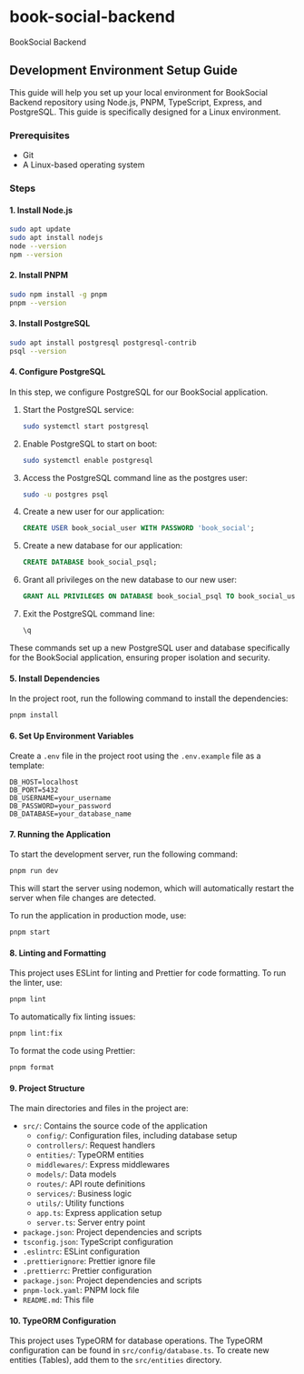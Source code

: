# book-social-backend
BookSocial Backend

## Development Environment Setup Guide

This guide will help you set up your local environment for BookSocial Backend repository using Node.js, PNPM, TypeScript, Express, and PostgreSQL. This guide is specifically designed for a Linux environment.

### Prerequisites

- Git
- A Linux-based operating system

### Steps

#### 1. Install Node.js

```bash
sudo apt update
sudo apt install nodejs
node --version
npm --version
```

#### 2. Install PNPM

```bash
sudo npm install -g pnpm
pnpm --version
```

#### 3. Install PostgreSQL

```bash
sudo apt install postgresql postgresql-contrib
psql --version
```

#### 4. Configure PostgreSQL

In this step, we configure PostgreSQL for our BookSocial application.

1. Start the PostgreSQL service:
   ```bash
   sudo systemctl start postgresql
   ```

2. Enable PostgreSQL to start on boot:
   ```bash
   sudo systemctl enable postgresql
   ```

3. Access the PostgreSQL command line as the postgres user:
   ```bash
   sudo -u postgres psql
   ```

4. Create a new user for our application:
   ```sql
   CREATE USER book_social_user WITH PASSWORD 'book_social';
   ```

5. Create a new database for our application:
   ```sql
   CREATE DATABASE book_social_psql;
   ```

6. Grant all privileges on the new database to our new user:
   ```sql
   GRANT ALL PRIVILEGES ON DATABASE book_social_psql TO book_social_user;
   ```

7. Exit the PostgreSQL command line:
   ```sql
   \q
   ```

These commands set up a new PostgreSQL user and database specifically for the BookSocial application, ensuring proper isolation and security.

#### 5. Install Dependencies

In the project root, run the following command to install the dependencies:

```bash
pnpm install
```

#### 6. Set Up Environment Variables

Create a `.env` file in the project root using the `.env.example` file as a template:

```
DB_HOST=localhost
DB_PORT=5432
DB_USERNAME=your_username
DB_PASSWORD=your_password
DB_DATABASE=your_database_name
```
#### 7. Running the Application

To start the development server, run the following command:

```bash
pnpm run dev
```

This will start the server using nodemon, which will automatically restart the server when file changes are detected.

To run the application in production mode, use:
```bash
pnpm start
```

#### 8. Linting and Formatting

This project uses ESLint for linting and Prettier for code formatting. To run the linter, use:

```bash
pnpm lint
```

To automatically fix linting issues:
```bash
pnpm lint:fix
```

To format the code using Prettier:
```bash
pnpm format
```

#### 9. Project Structure

The main directories and files in the project are:

- `src/`: Contains the source code of the application
  - `config/`: Configuration files, including database setup
  - `controllers/`: Request handlers
  - `entities/`: TypeORM entities
  - `middlewares/`: Express middlewares
  - `models/`: Data models
  - `routes/`: API route definitions
  - `services/`: Business logic
  - `utils/`: Utility functions
  - `app.ts`: Express application setup
  - `server.ts`: Server entry point
- `package.json`: Project dependencies and scripts
- `tsconfig.json`: TypeScript configuration
- `.eslintrc`: ESLint configuration
- `.prettierignore`: Prettier ignore file
- `.prettierrc`: Prettier configuration
- `package.json`: Project dependencies and scripts
- `pnpm-lock.yaml`: PNPM lock file
- `README.md`: This file

#### 10. TypeORM Configuration

This project uses TypeORM for database operations. The TypeORM configuration can be found in `src/config/database.ts`. To create new entities (Tables), add them to the `src/entities` directory.
